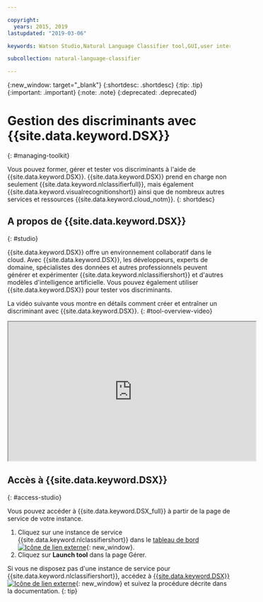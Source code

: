 ```yaml
---

copyright:
  years: 2015, 2019
lastupdated: "2019-03-06"

keywords: Watson Studio,Natural Language Classifier tool,GUI,user interface

subcollection: natural-language-classifier

---
```


{:new_window: target="_blank"}
{:shortdesc: .shortdesc}
{:tip: .tip}
{:important: .important}
{:note: .note}
{:deprecated: .deprecated}

<!-- Link definitions -->

[cloud-dashboard-watson]: https://{DomainName}/dashboard/apps?category=ai
[watson-studio-reg]: https://dataplatform.cloud.ibm.com/registration/stepone?context=wdp

# Gestion des discriminants avec {{site.data.keyword.DSX}}
{: #managing-toolkit}

Vous pouvez former, gérer et tester vos discriminants à l'aide de {{site.data.keyword.DSX}}. {{site.data.keyword.DSX}} prend en charge non seulement {{site.data.keyword.nlclassifierfull}}, mais également {{site.data.keyword.visualrecognitionshort}} ainsi que de nombreux autres services et ressources {{site.data.keyword.cloud_notm}}.
{: shortdesc}

## A propos de {{site.data.keyword.DSX}}
{: #studio}

{{site.data.keyword.DSX}} offre un environnement collaboratif dans le cloud. Avec {{site.data.keyword.DSX}}, les développeurs, experts de domaine, spécialistes des données et autres professionnels peuvent générer et expérimenter {{site.data.keyword.nlclassifiershort}} et d'autres modèles d'intelligence artificielle. Vous pouvez également utiliser {{site.data.keyword.DSX}} pour tester vos discriminants.

La vidéo suivante vous montre en détails comment créer et entraîner un discriminant avec {{site.data.keyword.DSX}}.
{: #tool-overview-video}

<iframe class="embed-responsive-item" id="youtubeplayer" title="IBM Watson Studio : Créer et entraîner un modèle de discriminant de langue naturelle" type="text/html" width="560" height="315" src="https://www.youtube.com/embed/_gHeeX4lFwo" webkitallowfullscreen mozallowfullscreen allowfullscreen gesture="media" allow="encrypted-media"></iframe>

## Accès à {{site.data.keyword.DSX}}
{: #access-studio}

Vous pouvez accéder à {{site.data.keyword.DSX_full}} à partir de la page de service de votre instance.

1.  Cliquez sur une instance de service {{site.data.keyword.nlclassifiershort}} dans le [tableau de bord![Icône de lien externe](../../icons/launch-glyph.svg "Icône de lien externe")][cloud-dashboard-watson]{: new_window}.
1.  Cliquez sur **Launch tool** dans la page Gérer.

Si vous ne disposez pas d'une instance de service pour {{site.data.keyword.nlclassifiershort}}, accédez à [{{site.data.keyword.DSX}} ![Icône de lien externe](../../icons/launch-glyph.svg "Icône de lien externe")][watson-studio-reg]{: new_window} et suivez la procédure décrite dans la documentation.
{: tip}
